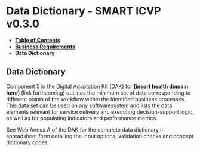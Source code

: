 # Data Dictionary - SMART ICVP v0.3.0

* [**Table of Contents**](toc.md)
* [**Business Requirements**](business-requirements.md)
* **Data Dictionary**

## Data Dictionary

Component 5 in the Digital Adaptation Kit (DAK) for **[insert health domain here]** (link forthcoming) outlines the minimum set of data corresponding to different points of the workflow within the identified business processes. This data set can be used on any softwaresystem and lists the data elements relevant for service delivery and executing decision-support logic, as well as for populating indicators and performance metrics.

See Web Annex A of the DAK for the complete data dictionary in spreadsheet form detailing the input options, validation checks and concept dictionary codes.

